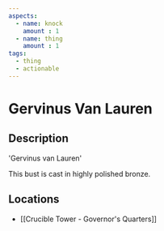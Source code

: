 ```yaml
---
aspects: 
  - name: knock
    amount : 1
  - name: thing
    amount : 1
tags:
  - thing
  - actionable
---
```


# Gervinus Van Lauren

## Description
'Gervinus van Lauren'

This bust is cast in highly polished bronze.
## Locations
- [[Crucible Tower - Governor's Quarters]]